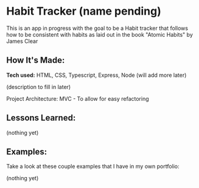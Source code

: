 # Habit Tracker (name pending)

This is an app in progress with the goal to be a Habit tracker that follows how to be consistent with habits as laid out in the book "Atomic Habits" by James Clear

## How It's Made:

**Tech used:** HTML, CSS, Typescript, Express, Node (will add more later)

(description to fill in later)

Project Architecture: MVC - To allow for easy refactoring

## Lessons Learned:

(nothing yet)

## Examples:

Take a look at these couple examples that I have in my own portfolio:

(nothing yet)
